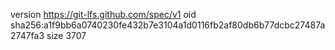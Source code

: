 version https://git-lfs.github.com/spec/v1
oid sha256:a1f9bb6a0740230fe432b7e3104a1d0116fb2af80db6b77dcbc27487a2747fa3
size 3707
